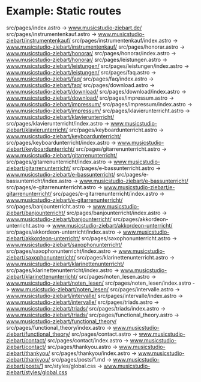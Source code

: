 # Example: Static routes
src/pages/index.astro                       -> www.musicstudio-ziebart.de/
src/pages/instrumentenkauf.astro            -> www.musicstudio-ziebart/instrumentenkauf/
src/pages/instrumentenkauf/index.astro      -> www.musicstudio-ziebart/instrumentenkauf/
src/pages/honorar.astro                     -> www.musicstudio-ziebart/honorar/
src/pages/honorar/index.astro               -> www.musicstudio-ziebart/honorar/
src/pages/leistungen.astro                  -> www.musicstudio-ziebart/leistungen/
src/pages/leistungen/index.astro            -> www.musicstudio-ziebart/leistungen/
src/pages/faq.astro                         -> www.musicstudio-ziebart/faq/
src/pages/faq/index.astro                   -> www.musicstudio-ziebart/faq/
src/pages/download.astro                    -> www.musicstudio-ziebart/download/
src/pages/download/index.astro              -> www.musicstudio-ziebart/download/
src/pages/impressum.astro                   -> www.musicstudio-ziebart/impressum/
src/pages/impressum/index.astro             -> www.musicstudio-ziebart/impressum/
src/pages/klavierunterricht.astro           -> www.musicstudio-ziebart/klavierunterricht/
src/pages/klavierunterricht/index.astro     -> www.musicstudio-ziebart/klavierunterricht/
src/pages/keyboardunterricht.astro          -> www.musicstudio-ziebart/keyboardunterricht/
src/pages/keyboardunterricht/index.astro    -> www.musicstudio-ziebart/keyboardunterricht/
src/pages/gitarrenunterricht.astro          -> www.musicstudio-ziebart/gitarrenunterricht/
src/pages/gitarrenunterricht/index.astro    -> www.musicstudio-ziebart/gitarrenunterricht/
src/pages/e-bassunterricht.astro            -> www.musicstudio-ziebart/e-bassunterricht/
src/pages/e-bassunterricht/index.astro      -> www.musicstudio-ziebart/e-bassunterricht/
src/pages/e-gitarrenunterricht.astro        -> www.musicstudio-ziebart/e-gitarrenunterricht/
src/pages/e-gitarrenunterricht/index.astro  -> www.musicstudio-ziebart/e-gitarrenunterricht/
src/pages/banjounterricht.astro             -> www.musicstudio-ziebart/banjounterricht/
src/pages/banjounterricht/index.astro       -> www.musicstudio-ziebart/banjounterricht/
src/pages/akkordeon-unterricht.astro        -> www.musicstudio-ziebart/akkordeon-unterricht/
src/pages/akkordeon-unterricht/index.astro  -> www.musicstudio-ziebart/akkordeon-unterricht/
src/pages/saxophonunterricht.astro          -> www.musicstudio-ziebart/saxophonunterricht/
src/pages/saxophonunterricht/index.astro    -> www.musicstudio-ziebart/saxophonunterricht/
src/pages/klarinettenunterricht.astro       -> www.musicstudio-ziebart/klarinettenunterricht/
src/pages/klarinettenunterricht/index.astro -> www.musicstudio-ziebart/klarinettenunterricht/
src/pages/noten_lesen.astro                 -> www.musicstudio-ziebart/noten_lesen/
src/pages/noten_lesen/index.astro           -> www.musicstudio-ziebart/noten_lesen/
src/pages/intervalle.astro                  -> www.musicstudio-ziebart/intervalle/
src/pages/intervalle/index.astro            -> www.musicstudio-ziebart/intervalle/
src/pages/triads.astro                      -> www.musicstudio-ziebart/triads/
src/pages/triads/index.astro                -> www.musicstudio-ziebart/triads/
src/pages/functional_theory.astro           -> www.musicstudio-ziebart/functional_theory/
src/pages/functional_theory/index.astro     -> www.musicstudio-ziebart/functional_theory/
src/pages/contact.astro                     -> www.musicstudio-ziebart/contact/
src/pages/contact/index.astro               -> www.musicstudio-ziebart/contact/
src/pages/thankyou.astro                    -> www.musicstudio-ziebart/thankyou/
src/pages/thankyou/index.astro              -> www.musicstudio-ziebart/thankyou/
src/pages/posts/1.md                        -> www.musicstudio-ziebart/posts/1
src/styles/global.css                       -> www.musicstudio-ziebart/styles/global.css